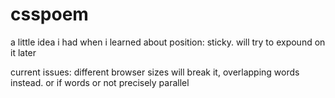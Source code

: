 # csspoem

a little idea i had when i learned about position: sticky. will try to expound on it later


current issues: different browser sizes will break it, overlapping words instead. or if words or not precisely parallel